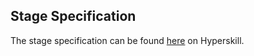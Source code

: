 ## Stage Specification

The stage specification can be found [here](https://hyperskill.org/projects/51/stages/280/implement) on Hyperskill.